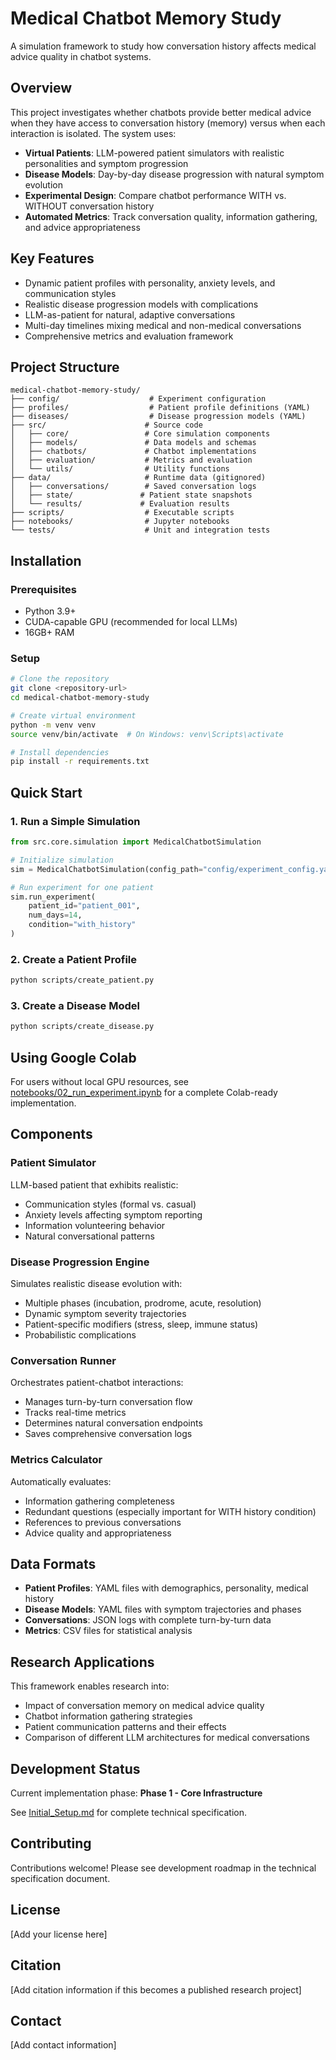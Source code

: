 # Medical Chatbot Memory Study

A simulation framework to study how conversation history affects medical advice quality in chatbot systems.

## Overview

This project investigates whether chatbots provide better medical advice when they have access to conversation history (memory) versus when each interaction is isolated. The system uses:

- **Virtual Patients**: LLM-powered patient simulators with realistic personalities and symptom progression
- **Disease Models**: Day-by-day disease progression with natural symptom evolution
- **Experimental Design**: Compare chatbot performance WITH vs. WITHOUT conversation history
- **Automated Metrics**: Track conversation quality, information gathering, and advice appropriateness

## Key Features

- Dynamic patient profiles with personality, anxiety levels, and communication styles
- Realistic disease progression models with complications
- LLM-as-patient for natural, adaptive conversations
- Multi-day timelines mixing medical and non-medical conversations
- Comprehensive metrics and evaluation framework

## Project Structure

```
medical-chatbot-memory-study/
├── config/                    # Experiment configuration
├── profiles/                  # Patient profile definitions (YAML)
├── diseases/                  # Disease progression models (YAML)
├── src/                      # Source code
│   ├── core/                 # Core simulation components
│   ├── models/               # Data models and schemas
│   ├── chatbots/             # Chatbot implementations
│   ├── evaluation/           # Metrics and evaluation
│   └── utils/                # Utility functions
├── data/                     # Runtime data (gitignored)
│   ├── conversations/        # Saved conversation logs
│   ├── state/               # Patient state snapshots
│   └── results/             # Evaluation results
├── scripts/                  # Executable scripts
├── notebooks/                # Jupyter notebooks
└── tests/                    # Unit and integration tests
```

## Installation

### Prerequisites

- Python 3.9+
- CUDA-capable GPU (recommended for local LLMs)
- 16GB+ RAM

### Setup

```bash
# Clone the repository
git clone <repository-url>
cd medical-chatbot-memory-study

# Create virtual environment
python -m venv venv
source venv/bin/activate  # On Windows: venv\Scripts\activate

# Install dependencies
pip install -r requirements.txt
```

## Quick Start

### 1. Run a Simple Simulation

```python
from src.core.simulation import MedicalChatbotSimulation

# Initialize simulation
sim = MedicalChatbotSimulation(config_path="config/experiment_config.yaml")

# Run experiment for one patient
sim.run_experiment(
    patient_id="patient_001",
    num_days=14,
    condition="with_history"
)
```

### 2. Create a Patient Profile

```bash
python scripts/create_patient.py
```

### 3. Create a Disease Model

```bash
python scripts/create_disease.py
```

## Using Google Colab

For users without local GPU resources, see [notebooks/02_run_experiment.ipynb](notebooks/02_run_experiment.ipynb) for a complete Colab-ready implementation.

## Components

### Patient Simulator
LLM-based patient that exhibits realistic:
- Communication styles (formal vs. casual)
- Anxiety levels affecting symptom reporting
- Information volunteering behavior
- Natural conversational patterns

### Disease Progression Engine
Simulates realistic disease evolution with:
- Multiple phases (incubation, prodrome, acute, resolution)
- Dynamic symptom severity trajectories
- Patient-specific modifiers (stress, sleep, immune status)
- Probabilistic complications

### Conversation Runner
Orchestrates patient-chatbot interactions:
- Manages turn-by-turn conversation flow
- Tracks real-time metrics
- Determines natural conversation endpoints
- Saves comprehensive conversation logs

### Metrics Calculator
Automatically evaluates:
- Information gathering completeness
- Redundant questions (especially important for WITH history condition)
- References to previous conversations
- Advice quality and appropriateness

## Data Formats

- **Patient Profiles**: YAML files with demographics, personality, medical history
- **Disease Models**: YAML files with symptom trajectories and phases
- **Conversations**: JSON logs with complete turn-by-turn data
- **Metrics**: CSV files for statistical analysis

## Research Applications

This framework enables research into:
- Impact of conversation memory on medical advice quality
- Chatbot information gathering strategies
- Patient communication patterns and their effects
- Comparison of different LLM architectures for medical conversations

## Development Status

Current implementation phase: **Phase 1 - Core Infrastructure**

See [Initial_Setup.md](Initial_Setup.md) for complete technical specification.

## Contributing

Contributions welcome! Please see development roadmap in the technical specification document.

## License

[Add your license here]

## Citation

[Add citation information if this becomes a published research project]

## Contact

[Add contact information]
